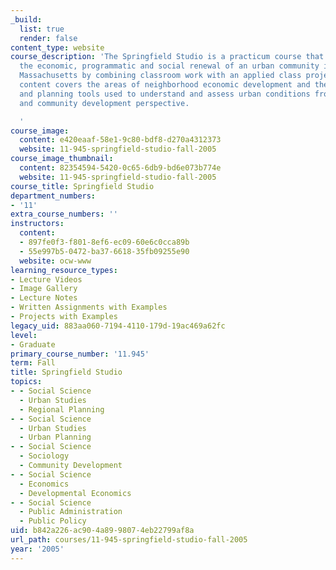 ```yaml
---
_build:
  list: true
  render: false
content_type: website
course_description: 'The Springfield Studio is a practicum course that focuses on
  the economic, programmatic and social renewal of an urban community in Springfield,
  Massachusetts by combining classroom work with an applied class project. The course
  content covers the areas of neighborhood economic development and the related analysis
  and planning tools used to understand and assess urban conditions from an economic
  and community development perspective.

  '
course_image:
  content: e420eaaf-58e1-9c80-bdf8-d270a4312373
  website: 11-945-springfield-studio-fall-2005
course_image_thumbnail:
  content: 82354594-5420-0c65-6db9-bd6e073b774e
  website: 11-945-springfield-studio-fall-2005
course_title: Springfield Studio
department_numbers:
- '11'
extra_course_numbers: ''
instructors:
  content:
  - 897fe0f3-f801-8ef6-ec09-60e6c0cca89b
  - 55e997b5-0472-ba37-6618-35fb09255e90
  website: ocw-www
learning_resource_types:
- Lecture Videos
- Image Gallery
- Lecture Notes
- Written Assignments with Examples
- Projects with Examples
legacy_uid: 883aa060-7194-4110-179d-19ac469a62fc
level:
- Graduate
primary_course_number: '11.945'
term: Fall
title: Springfield Studio
topics:
- - Social Science
  - Urban Studies
  - Regional Planning
- - Social Science
  - Urban Studies
  - Urban Planning
- - Social Science
  - Sociology
  - Community Development
- - Social Science
  - Economics
  - Developmental Economics
- - Social Science
  - Public Administration
  - Public Policy
uid: b842a226-ac90-4a89-9807-4eb22799af8a
url_path: courses/11-945-springfield-studio-fall-2005
year: '2005'
---
```

